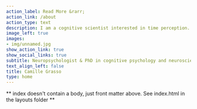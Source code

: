 ```yaml
---
action_label: Read More &rarr;
action_link: /about
action_type: text
description: I am a cognitive scientist interested in time perception... Website under construction... 
image_left: true
images:
- img/unnamed.jpg
show_action_link: true
show_social_links: true
subtitle: Neuropsychologist & PhD in cognitive psychology and neurosciences
text_align_left: false
title: Camille Grasso
type: home
---
```


** index doesn't contain a body, just front matter above.
See index.html in the layouts folder **
